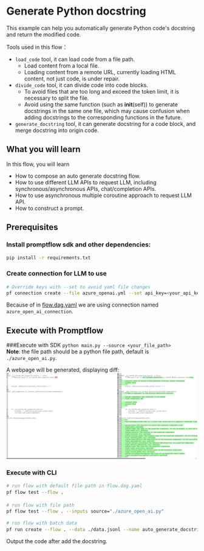 # Generate Python  docstring
This example can help you automatically generate Python code's docstring and return the modified code.

Tools used in this flow：
- `load_code` tool, it can load code from a file path.
  - Load content from a local file.
  - Loading content from a remote URL, currently loading HTML content, not just code, is under repair.
- `divide_code` tool, it can divide code into code blocks.
  - To avoid files that are too long and exceed the token limit, it is necessary to split the file.
  - Avoid using the same function (such as __init__(self)) to generate docstrings in the same one file, which may cause confusion when adding docstrings to the corresponding functions in the future.
- `generate_docstring` tool, it can generate docstring for a code block, and merge docstring into origin code.

## What you will learn

In this flow, you will learn
- How to compose an auto generate docstring flow.
- How to use different LLM APIs to request LLM, including synchronous/asynchronous APIs, chat/completion APIs.
- How to use asynchronous multiple coroutine approach to request LLM API.
- How to construct a prompt.

## Prerequisites

### Install promptflow sdk and other dependencies:
```bash
pip install -r requirements.txt
```

### Create connection for LLM to use
```bash
# Override keys with --set to avoid yaml file changes
pf connection create --file azure_openai.yml --set api_key=<your_api_key> api_base=<your_api_base>
```
Because of in [flow.dag.yaml](flow.dag.yaml) we are using connection named `azure_open_ai_connection`.

## Execute with Promptflow
###Execute with SDK
`python main.py --source <your_file_path>`  
**Note**: the file path should be a python file path, default is `./azure_open_ai.py`.

A webpage will be generated, displaying diff:
![result](result.png)


### Execute with CLI
```bash
# run flow with default file path in flow.dag.yaml
pf flow test --flow . 

# run flow with file path
pf flow test --flow . --inputs source="./azure_open_ai.py"
```

```bash
# run flow with batch data
pf run create --flow . --data ./data.jsonl --name auto_generate_docstring
```
Output the code after add the docstring.



